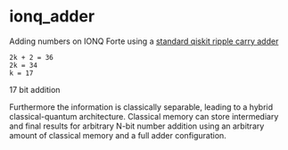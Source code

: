 # ionq_adder
Adding numbers on IONQ Forte using a [standard qiskit ripple carry adder](https://quantum.cloud.ibm.com/docs/en/api/qiskit/qiskit.circuit.library.CDKMRippleCarryAdder) 
```
2k + 2 = 36
2k = 34
k = 17
```
17 bit addition

Furthermore the information is classically separable, leading  to a hybrid classical-quantum architecture. Classical memory can store intermediary and final results for arbitrary N-bit number addition using an arbitrary amount of classical memory and a full adder configuration. 

